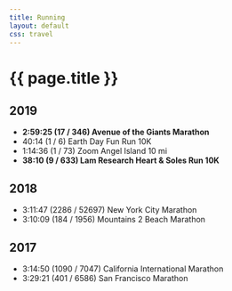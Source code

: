 ```yaml
---
title: Running
layout: default
css: travel
---
```


# {{ page.title }}

## 2019

- **2:59:25 (17 / 346) Avenue of the Giants Marathon**
- 40:14 (1 / 6) Earth Day Fun Run 10K
- 1:14:36 (1 / 73) Zoom Angel Island 10 mi
- **38:10 (9 / 633) Lam Research Heart & Soles Run 10K**

## 2018

- 3:11:47 (2286 / 52697) New York City Marathon
- 3:10:09 (184 / 1956) Mountains 2 Beach Marathon

## 2017

- 3:14:50 (1090 / 7047) California International Marathon
- 3:29:21 (401 / 6586) San Francisco Marathon

